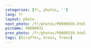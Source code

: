 ```yaml
---
categories: [fr, photos, '']
lang: fr
layout: photo
next_photo: /fr/photos/P0000030.html
picname: P0000031
prev_photo: /fr/photos/P0000339.html
tags: [Giraffes, Grass, Trees]
---
```

